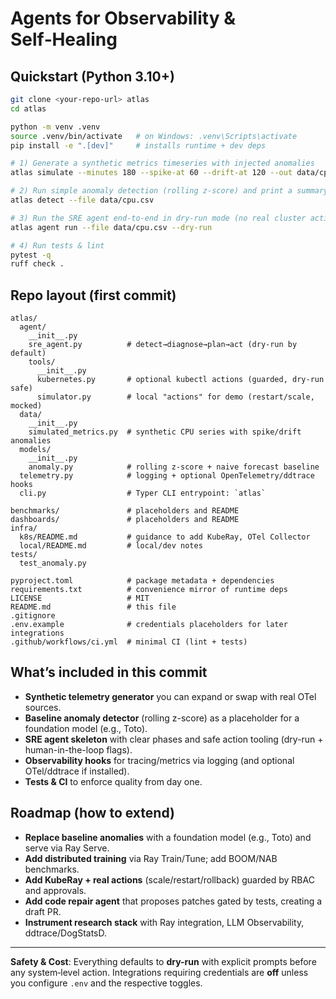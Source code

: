# Agents for Observability & Self‑Healing 

## Quickstart (Python 3.10+)

```bash
git clone <your-repo-url> atlas
cd atlas

python -m venv .venv
source .venv/bin/activate   # on Windows: .venv\Scripts\activate
pip install -e ".[dev]"     # installs runtime + dev deps

# 1) Generate a synthetic metrics timeseries with injected anomalies
atlas simulate --minutes 180 --spike-at 60 --drift-at 120 --out data/cpu.csv

# 2) Run simple anomaly detection (rolling z-score) and print a summary
atlas detect --file data/cpu.csv

# 3) Run the SRE agent end-to-end in dry-run mode (no real cluster actions)
atlas agent run --file data/cpu.csv --dry-run

# 4) Run tests & lint
pytest -q
ruff check .
```

## Repo layout (first commit)
```
atlas/
  agent/
    __init__.py
    sre_agent.py          # detect→diagnose→plan→act (dry-run by default)
    tools/
      __init__.py
      kubernetes.py       # optional kubectl actions (guarded, dry-run safe)
      simulator.py        # local "actions" for demo (restart/scale, mocked)
  data/
    __init__.py
    simulated_metrics.py  # synthetic CPU series with spike/drift anomalies
  models/
    __init__.py
    anomaly.py            # rolling z-score + naive forecast baseline
  telemetry.py            # logging + optional OpenTelemetry/ddtrace hooks
  cli.py                  # Typer CLI entrypoint: `atlas`

benchmarks/               # placeholders and README
dashboards/               # placeholders and README
infra/
  k8s/README.md           # guidance to add KubeRay, OTel Collector
  local/README.md         # local/dev notes
tests/
  test_anomaly.py

pyproject.toml            # package metadata + dependencies
requirements.txt          # convenience mirror of runtime deps
LICENSE                   # MIT
README.md                 # this file
.gitignore
.env.example              # credentials placeholders for later integrations
.github/workflows/ci.yml  # minimal CI (lint + tests)
```

## What’s included in this commit

- **Synthetic telemetry generator** you can expand or swap with real OTel sources.
- **Baseline anomaly detector** (rolling z-score) as a placeholder for a foundation model (e.g., Toto).
- **SRE agent skeleton** with clear phases and safe action tooling (dry-run + human-in-the-loop flags).
- **Observability hooks** for tracing/metrics via logging (and optional OTel/ddtrace if installed).
- **Tests & CI** to enforce quality from day one.

## Roadmap (how to extend)
- **Replace baseline anomalies** with a foundation model (e.g., Toto) and serve via Ray Serve.
- **Add distributed training** via Ray Train/Tune; add BOOM/NAB benchmarks.
- **Add KubeRay + real actions** (scale/restart/rollback) guarded by RBAC and approvals.
- **Add code repair agent** that proposes patches gated by tests, creating a draft PR.
- **Instrument research stack** with Ray integration, LLM Observability, ddtrace/DogStatsD.

---

**Safety & Cost**: Everything defaults to **dry-run** with explicit prompts before any system‑level action.
Integrations requiring credentials are **off** unless you configure `.env` and the respective toggles.



